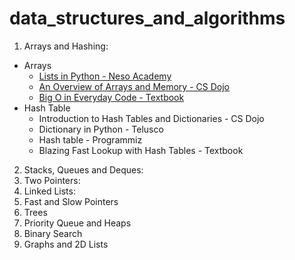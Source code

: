 # data_structures_and_algorithms
1. Arrays and Hashing: 
-  Arrays
   -  [Lists in Python - Neso Academy](https://www.youtube.com/watch?v=f2RATcdPcrE&list=PLBlnK6fEyqRjSgal6OIEfzK4upXvkHSxW&ab_channel=NesoAcademy)
   - [An Overview of Arrays and Memory - CS Dojo](https://www.youtube.com/watch?v=pmN9ExDf3yQ&list=PLBZBJbE_rGRV8D7XZ08LK6z-4zPoWzu5H&index=2&ab_channel=CSDojo)
   - [Big O in Everyday Code - Textbook](https://drive.google.com/file/d/1kJJCZ3vX6ksr7Po8zNEnokBzD4WaMwR8/view?usp=drive_link)
- Hash Table
  - Introduction to Hash Tables and Dictionaries - CS Dojo
  - Dictionary in Python - Telusco
  - Hash table - Programmiz
  - Blazing Fast Lookup with Hash Tables - Textbook
  
2. Stacks, Queues and Deques:
3. Two Pointers:
4. Linked Lists:
5. Fast and Slow Pointers
6. Trees
7. Priority Queue and Heaps
8. Binary Search
9.  Graphs and 2D Lists
